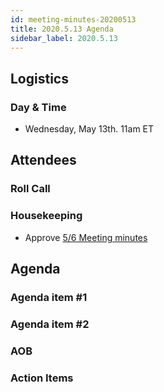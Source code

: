 ```yaml
---
id: meeting-minutes-20200513
title: 2020.5.13 Agenda
sidebar_label: 2020.5.13
---
```


## Logistics
### Day & Time
* Wednesday, May 13th. 11am ET

## Attendees


### Roll Call

### Housekeeping
* Approve [5/6 Meeting minutes](https://github.com/finos/alloy/blob/master/meeting-minutes/commodities-ref-data-wg/2020.5.6-commod-wg-meeting.md) 

## Agenda

### Agenda item #1

### Agenda item #2

### AOB

### Action Items
